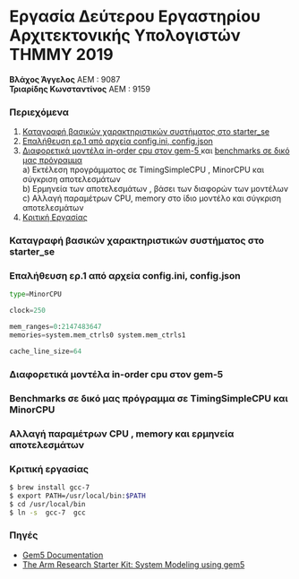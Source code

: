 # Εργασία Δεύτερου Εργαστηρίου Αρχιτεκτονικής Υπολογιστών ΤΗΜΜΥ 2019

**Βλάχος Άγγελος** ΑΕΜ : 9087  
**Τριαρίδης Κωνσταντίνος** ΑΕΜ : 9159

### Περιεχόμενα
1. [Καταγραφή βασικών χαρακτηριστικών συστήματος στο starter_se](https://github.com/kostino/ComputerArchitectureLab1#Καταγραφή-βασικών-χαρακτηριστικών-συστήματος-στο-starter_se)
2. [Επαλήθευση ερ.1 από αρχεία config.ini, config.json](https://github.com/kostino/ComputerArchitectureLab1#επαλήθευση-ερ1-από-αρχεία-configini-configjson)
3. [Διαφορετικά μοντέλα in-order cpu στον gem-5 ](https://github.com/kostino/ComputerArchitectureLab1#διαφορετικά-μοντέλα-in-order-cpu-στον-gem-5) και [benchmarks σε δικό μας πρόγραμμα](https://github.com/kostino/ComputerArchitectureLab1#Benchmarks-σε-δικό-μας-πρόγραμμα-σε-timingsimplecpu-και-minorcpu)  
  a) Εκτέλεση προγράμματος σε TimingSimpleCPU , MinorCPU και σύγκριση αποτελεσμάτων  
  b) Ερμηνεία των αποτελεσμάτων , βάσει των διαφορών των μοντέλων  
  c) Αλλαγή παραμέτρων CPU, memory στο ίδιο μοντέλο και σύγκριση αποτελεσμάτων  
4. [Κριτική Εργασίας](https://github.com/kostino/ComputerArchitectureLab1#Κριτική-εργασίας)  


### Καταγραφή βασικών χαρακτηριστικών συστήματος στο starter_se


### Επαλήθευση ερ.1 από αρχεία config.ini, config.json

```python
type=MinorCPU
```

```python
clock=250
```

```python
mem_ranges=0:2147483647
memories=system.mem_ctrls0 system.mem_ctrls1
```

```python
cache_line_size=64
```
### Διαφορετικά μοντέλα in-order cpu στον gem-5

###  Benchmarks σε δικό μας πρόγραμμα σε TimingSimpleCPU και MinorCPU


### Αλλαγή παραμέτρων CPU , memory και ερμηνεία αποτελεσμάτων

### Κριτική εργασίας

```zsh
$ brew install gcc-7
$ export PATH=/usr/local/bin:$PATH
$ cd /usr/local/bin
$ ln -s  gcc-7  gcc

```

### Πηγές
* [Gem5 Documentation](http://gem5.org/Main_Page)  
* [The Arm Research Starter Kit: System Modeling using gem5](https://github.com/arm-university/arm-gem5-rsk/blob/master/gem5_rsk.pdf)
